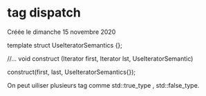 
#  tag dispatch 
Créée le dimanche 15 novembre 2020


template <bool> 
struct UseIteratorSemantics
{};

//...
void construct (Iterator first, Iterator lst, UseIteratorSemantic<true>)

construct(first, last, UseIteratorSemantics<true>{});

On peut uiliser plusieurs tag comme std::true_type , std::false_type.
